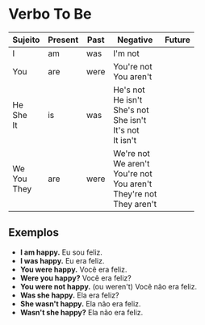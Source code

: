 # Verbo To Be

| Sujeito | Present | Past | Negative | Future |
| ---  | ---  | --- | --- | --- |
| I    | am | was | I'm not |
| You  | are | were | You're not <br> You aren't |
| He<br>She<br>It   | is  | was | He's not <br> He isn't <br> She's not <br> She isn't <br> It's not <br> It isn't |
| We<br>You<br>They | are | were | We're not <br> We aren't <br> You're not <br> You aren't <br> They're not <br> They aren't |

## Exemplos

+ **I am happy.**
  Eu sou feliz.
+ **I was happy.**
  Eu era feliz.
+ **You were happy.**
  Você era feliz.
+ **Were you happy?**
  Você era feliz?
+ **You were not happy.** (ou weren't)
  Você não era feliz.
+ **Was she happy.**
  Ela era feliz?
+ **She wasn't happy.**
  Ela não era feliz.
+ **Wasn't she happy?**
  Ela não era feliz.

